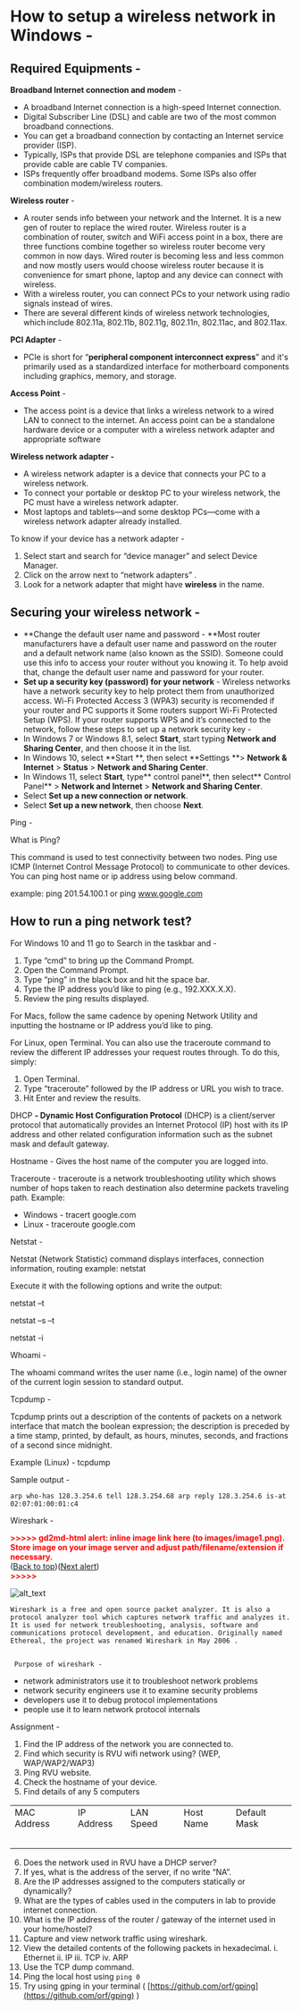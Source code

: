 # How to setup a wireless network in Windows - 


## Required Equipments - 

**Broadband Internet connection and modem** -



*  A broadband Internet connection is a high-speed Internet connection.
* Digital Subscriber Line (DSL) and cable are two of the most common broadband connections. 
* You can get a broadband connection by contacting an Internet service provider (ISP).
* Typically, ISPs that provide DSL are telephone companies and ISPs that provide cable are cable TV companies. 
* ISPs frequently offer broadband modems. Some ISPs also offer combination modem/wireless routers.

**Wireless router** -



*  A router sends info between your network and the Internet. It is a new gen of router to replace the wired router. Wireless router is a combination of router, switch and WiFi access point in a box, there are three functions combine together so wireless router become very common in now days. Wired router is becoming less and less common and now mostly users would choose wireless router because it is convenience for smart phone, laptop and any device can connect with wireless. 
* With a wireless router, you can connect PCs to your network using radio signals instead of wires. 
* There are several different kinds of wireless network technologies, which include 802.11a, 802.11b, 802.11g, 802.11n, 802.11ac, and 802.11ax. 

**PCI Adapter** - 



* PCIe is short for “**peripheral component interconnect express**” and it's primarily used as a standardized interface for motherboard components including graphics, memory, and storage.

**Access Point** - 



* The access point is a device that links a wireless network to a wired LAN to connect to the internet. An access point can be a standalone hardware device or a computer with a wireless network adapter and appropriate software

**Wireless network adapter -**



*  A wireless network adapter is a device that connects your PC to a wireless network. 
* To connect your portable or desktop PC to your wireless network, the PC must have a wireless network adapter. 
* Most laptops and tablets—and some desktop PCs—come with a wireless network adapter already installed.

To know if your device has a network adapter - 



1. Select start and search for “device manager” and select Device Manager.
2. Click on the arrow next to “network adapters” .
3. Look for a network adapter that might have **wireless** in the name.


## Securing your wireless network -



* **Change the default user name and password - **Most router manufacturers have a default user name and password on the router and a default network name (also known as the SSID). Someone could use this info to access your router without you knowing it. To help avoid that, change the default user name and password for your router.
* **Set up a security key (password) for your network** - Wireless networks have a network security key to help protect them from unauthorized access. Wi-Fi Protected Access 3 (WPA3) security is recomended if your router and PC supports it Some routers support Wi-Fi Protected Setup (WPS). If your router supports WPS and it’s connected to the network, follow these steps to set up a network security key -
* In Windows 7 or Windows 8.1, select **Start**, start typing **Network and Sharing Center**, and then choose it in the list.
* In Windows 10, select **Start **, then select **Settings **> **Network & Internet**  > **Status** > **Network and Sharing Center**.
* In Windows 11, select **Start**, type** control panel**, then select** Control Panel** > **Network and Internet** > **Network and Sharing Center**. 
* Select **Set up a new connection or network**.
* Select **Set up a new network**, then choose **Next**.

Ping -

What is Ping? 

This command is used to test connectivity between two nodes. Ping use ICMP (Internet Control Message Protocol) to communicate to other devices. You can ping host name or ip address using below command. 

example: ping 201.54.100.1 or ping www.google.com


## How to run a ping network test?

For Windows 10 and 11 go to Search in the taskbar and - 



1. Type “cmd” to bring up the Command Prompt.
2. Open the Command Prompt.
3. Type “ping” in the black box and hit the space bar.
4. Type the IP address you’d like to ping (e.g., 192.XXX.X.X).
5. Review the ping results displayed.

For Macs, follow the same cadence by opening Network Utility and inputting the hostname or IP address you’d like to ping.

For Linux, open Terminal. You can also use the traceroute command to review the different IP addresses your request routes through. To do this, simply:



1. Open Terminal.
2. Type “traceroute” followed by the IP address or URL you wish to trace.
3. Hit Enter and review the results.

DHCP **- Dynamic Host Configuration Protocol** (DHCP) is a client/server protocol that automatically provides an Internet Protocol (IP) host with its IP address and other related configuration information such as the subnet mask and default gateway.

Hostname - Gives the host name of the computer you are logged into. 

Traceroute - traceroute is a network troubleshooting utility which shows number of hops taken to reach destination also determine packets traveling path. Example: 



* Windows - tracert google.com
* Linux - traceroute google.com

Netstat -

Netstat (Network Statistic) command displays interfaces, connection information, routing example: netstat

Execute it with the following options and write the output:

netstat –t

netstat –s –t 

netstat -i 

Whoami -

The whoami command writes the user name (i.e., login name) of the owner of the current login session to standard output.

Tcpdump - 

Tcpdump prints out a description of the contents of packets on a network interface that match the boolean expression; the description is preceded by a time stamp, printed, by default, as hours, minutes, seconds, and fractions of a second since midnight. 

Example (Linux) - tcpdump 

Sample output - 


```
arp who-has 128.3.254.6 tell 128.3.254.68 arp reply 128.3.254.6 is-at 02:07:01:00:01:c4
```


Wireshark - 

<p id="gdcalert1" ><span style="color: red; font-weight: bold">>>>>>  gd2md-html alert: inline image link here (to images/image1.png). Store image on your image server and adjust path/filename/extension if necessary. </span><br>(<a href="#">Back to top</a>)(<a href="#gdcalert2">Next alert</a>)<br><span style="color: red; font-weight: bold">>>>>> </span></p>


![alt_text](images/image1.png "image_tooltip")



    Wireshark is a free and open source packet analyzer. It is also a protocol analyzer tool which captures network traffic and analyzes it. It is used for network troubleshooting, analysis, software and communications protocol development, and education. Originally named Ethereal, the project was renamed Wireshark in May 2006 .


     Purpose of wireshark - 



*  network administrators use it to troubleshoot network problems
* network security engineers use it to examine security problems 
* developers use it to debug protocol implementations 
* people use it to learn network protocol internals

Assignment - 



1. Find the IP address of the network you are connected to.
2. Find which security is RVU wifi network using? (WEP, WAP/WAP2/WAP3)
3. Ping RVU website.
4. Check the hostname of your device.
5. Find details of any 5 computers 

<table>
  <tr>
   <td>
MAC Address
   </td>
   <td>IP Address
   </td>
   <td>LAN Speed
   </td>
   <td>Host Name
   </td>
   <td>Default Mask
   </td>
  </tr>
  <tr>
   <td>
   </td>
   <td>
   </td>
   <td>
   </td>
   <td>
   </td>
   <td>
   </td>
  </tr>
  <tr>
   <td>
   </td>
   <td>
   </td>
   <td>
   </td>
   <td>
   </td>
   <td>
   </td>
  </tr>
  <tr>
   <td>
   </td>
   <td>
   </td>
   <td>
   </td>
   <td>
   </td>
   <td>
   </td>
  </tr>
  <tr>
   <td>
   </td>
   <td>
   </td>
   <td>
   </td>
   <td>
   </td>
   <td>
   </td>
  </tr>
  <tr>
   <td>
   </td>
   <td>
   </td>
   <td>
   </td>
   <td>
   </td>
   <td>
   </td>
  </tr>
</table>




6. Does the network used in RVU have a DHCP server?
7. If yes, what is the address of the server, if no write “NA”.
8. Are the IP addresses assigned to the computers statically or dynamically? 
9. What are the types of cables used in the computers in lab to provide internet connection.
10. What is the IP address of the router / gateway of the internet used in your home/hostel? 
11. Capture and view network traffic using wireshark.
12. View the detailed contents of the following packets in hexadecimal. i. Ethernet ii. IP iii. TCP iv. ARP
13. Use the TCP dump command.
14. Ping the local host using `ping 0`
15.  Try using gping in your terminal ( [https://github.com/orf/gping](https://github.com/orf/gping) )
